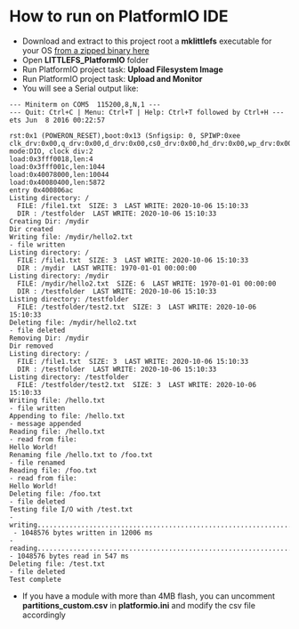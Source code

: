 # How to run on PlatformIO IDE

- Download and extract to this project root a **mklittlefs** executable for your OS [from a zipped binary here](https://github.com/earlephilhower/mklittlefs/releases) 
- Open **LITTLEFS_PlatformIO** folder
- Run PlatformIO project task: **Upload Filesystem Image** 
- Run PlatformIO project task: **Upload and Monitor**
- You will see a Serial output like:
```
--- Miniterm on COM5  115200,8,N,1 ---
--- Quit: Ctrl+C | Menu: Ctrl+T | Help: Ctrl+T followed by Ctrl+H ---
ets Jun  8 2016 00:22:57

rst:0x1 (POWERON_RESET),boot:0x13 (Snfigsip: 0, SPIWP:0xee
clk_drv:0x00,q_drv:0x00,d_drv:0x00,cs0_drv:0x00,hd_drv:0x00,wp_drv:0x00
mode:DIO, clock div:2
load:0x3fff0018,len:4
load:0x3fff001c,len:1044
load:0x40078000,len:10044
load:0x40080400,len:5872
entry 0x400806ac
Listing directory: /
  FILE: /file1.txt  SIZE: 3  LAST WRITE: 2020-10-06 15:10:33
  DIR : /testfolder  LAST WRITE: 2020-10-06 15:10:33
Creating Dir: /mydir
Dir created
Writing file: /mydir/hello2.txt
- file written
Listing directory: /
  FILE: /file1.txt  SIZE: 3  LAST WRITE: 2020-10-06 15:10:33
  DIR : /mydir  LAST WRITE: 1970-01-01 00:00:00
Listing directory: /mydir
  FILE: /mydir/hello2.txt  SIZE: 6  LAST WRITE: 1970-01-01 00:00:00
  DIR : /testfolder  LAST WRITE: 2020-10-06 15:10:33
Listing directory: /testfolder
  FILE: /testfolder/test2.txt  SIZE: 3  LAST WRITE: 2020-10-06 15:10:33
Deleting file: /mydir/hello2.txt
- file deleted
Removing Dir: /mydir
Dir removed
Listing directory: /
  FILE: /file1.txt  SIZE: 3  LAST WRITE: 2020-10-06 15:10:33
  DIR : /testfolder  LAST WRITE: 2020-10-06 15:10:33
Listing directory: /testfolder
  FILE: /testfolder/test2.txt  SIZE: 3  LAST WRITE: 2020-10-06 15:10:33
Writing file: /hello.txt
- file written
Appending to file: /hello.txt
- message appended
Reading file: /hello.txt
- read from file:
Hello World!
Renaming file /hello.txt to /foo.txt
- file renamed
Reading file: /foo.txt
- read from file:
Hello World!
Deleting file: /foo.txt
- file deleted
Testing file I/O with /test.txt
- writing................................................................
 - 1048576 bytes written in 12006 ms
- reading................................................................
- 1048576 bytes read in 547 ms
Deleting file: /test.txt
- file deleted
Test complete
```
- If you have a module with more than 4MB flash, you can uncomment **partitions_custom.csv** in **platformio.ini** and modify the csv file accordingly